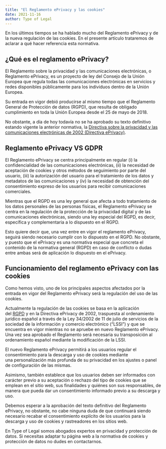 ```yaml
---
title: "El Reglamento ePrivacy y las cookies"
date: 2021-11-16
author: Type of Legal
---
```


En los últimos tiempos se ha hablado mucho del Reglamento ePrivacy y de la nueva regulación de las cookies. En el presente artículo trataremos de aclarar a qué hacer referencia esta normativa.

**¿Qué es el reglamento ePrivacy?**
-----------------------------------

El Reglamento sobre la privacidad y las comunicaciones electrónicas, o Reglamento ePrivacy, es un proyecto de ley del Consejo de la Unión Europea que regula todas las comunicaciones electrónicas en servicios y redes disponibles públicamente para los individuos dentro de la Unión Europea.

Su entrada en vigor debió producirse al mismo tiempo que el Reglamento General de Protección de datos (RGPD), que resulta de obligado cumplimiento en toda la Unión Europea desde el 25 de mayo de 2018.

No obstante, a día de hoy todavía no se ha aprobado su texto definitivo estando vigente la anterior normativa, la [Directiva sobre la privacidad y las comunicaciones electrónicas de 2002 (Directiva ePrivacy)](https://www.cookiebot.com/es/ley-de-cookies/).

**Reglamento ePrivacy VS GDPR**
-------------------------------

El Reglamento ePrivacy se centra principalmente en regular (i) la confidencialidad de las comunicaciones electrónicas, (ii) la necesidad de aceptación de cookies y otros métodos de seguimiento por parte del usuario, (iii) la autorización del usuario para el tratamiento de los datos y metadatos de las comunicaciones y (iv) la necesidad de obtención del consentimiento expreso de los usuarios para recibir comunicaciones comerciales.

Mientras que el RGPD es una ley general que afecta a todo tratamiento de los datos personales de las personas físicas, el Reglamento ePrivacy se centra en la regulación de la protección de la privacidad digital y de las comunicaciones electrónicas, siendo una ley especial del RGPD, es decir, específica y complementaria a lo dispuesto en el RGPD.

Esto quiere decir que, una vez entre en vigor el reglamento ePrivacy, seguirá siendo necesario cumplir con lo dispuesto en el RGPD. No obstante, y puesto que el ePrivacy es una normativa especial que concreta el contenido de la normativa general (RGPD) en caso de conflicto o dudas entre ambas será de aplicación lo dispuesto en el ePrivacy.

**Funcionamiento del reglamento ePrivacy con las cookies**
----------------------------------------------------------

Como hemos visto, uno de los principales aspectos afectados por la entrada en vigor del Reglamento ePrivacy será la regulación del uso de las cookies.

Actualmente la regulación de las cookies se basa en la aplicación del [RGPD](https://letslaw.es/abogados-proteccion-datos/) y en la Directiva ePrivacy de 2002, traspuesta al ordenamiento jurídico español a través de la Ley 34/2002 de 11 de julio de servicios de la sociedad de la información y comercio electrónico (“LSSI”) y que se encuentra en vigor mientras no se apruebe en nuevo Reglamento ePrivacy. Una vez sea aprobado el Reglamento será necesaria su transposición al ordenamiento español mediante la modificación de la LSSI.

El nuevo Reglamento ePrivacy permitirá a los usuarios regular el consentimiento para la descarga y uso de cookies mediante una personalización más profunda de su privacidad en los ajustes o panel de configuración de las mismas.

Asimismo, también establece que los usuarios deben ser informados con carácter previo a su aceptación o rechazo del tipo de cookies que se emplean en el sitio web, sus finalidades y quiénes son sus responsables, de manera que pueda dar un consentimiento informado previo a su descarga y uso.

Debemos esperar a la aprobación del texto definitivo del Reglamento ePrivacy, no obstante, no cabe ninguna duda de que continuará siendo necesario recabar el consentimiento explícito de los usuarios para la descarga y uso de cookies y rastreadores en los sitios web.

En Type of Legal somos abogados expertos en privacidad y protección de datos. Si necesitas adaptar tu página web a la normativa de cookies y protección de datos no dudes en contactarnos.
